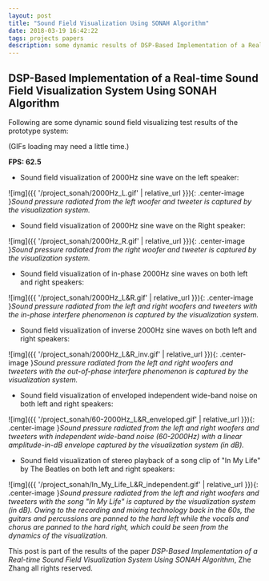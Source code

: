 ```yaml
---
layout: post
title: "Sound Field Visualization Using SONAH Algorithm"
date: 2018-03-19 16:42:22
tags: projects papers
description: some dynamic results of DSP-Based Implementation of a Real-time Sound Field Visualization System Using SONAH Algorithm
---
```


## DSP-Based Implementation of a Real-time Sound Field Visualization System Using SONAH Algorithm



Following are some dynamic sound field visualizing test results of the prototype system:

(GIFs loading may need a little time.)

**FPS: 62.5**

- Sound field visualization of 2000Hz sine wave on the left speaker:
 
![img]({{ '/project_sonah/2000Hz_L.gif' | relative_url }}){: .center-image }*Sound pressure radiated from the left woofer and tweeter is captured by the visualization system.*



- Sound field visualization of 2000Hz sine wave on the Right speaker:
 
![img]({{ '/project_sonah/2000Hz_R.gif' | relative_url }}){: .center-image }*Sound pressure radiated from the right woofer and tweeter is captured by the visualization system.*



- Sound field visualization of in-phase 2000Hz sine waves on both left and right speakers:
 
![img]({{ '/project_sonah/2000Hz_L&R.gif' | relative_url }}){: .center-image }*Sound pressure radiated from the left and right woofers and tweeters with the in-phase interfere phenomenon is captured by the visualization system.*



- Sound field visualization of inverse 2000Hz sine waves on both left and right speakers:
 
![img]({{ '/project_sonah/2000Hz_L&R_inv.gif' | relative_url }}){: .center-image }*Sound pressure radiated from the left and right woofers and tweeters with the out-of-phase interfere phenomenon is captured by the visualization system.*



- Sound field visualization of enveloped independent wide-band noise on both left and right speakers:
 
![img]({{ '/project_sonah/60-2000Hz_L&R_enveloped.gif' | relative_url }}){: .center-image }*Sound pressure radiated from the left and right woofers and tweeters with independent wide-band noise (60-2000Hz) with a linear amplitude-in-dB envelope captured by the visualization system (in dB).*



- Sound field visualization of stereo playback of a song clip of "In My Life" by The Beatles on both left and right speakers:
 
![img]({{ '/project_sonah/In_My_Life_L&R_independent.gif' | relative_url }}){: .center-image }*Sound pressure radiated from the left and right woofers and tweeters with the song "In My Life" is captured by the visualization system (in dB). Owing to the recording and mixing technology back in the 60s, the guitars and percussions are panned to the hard left while the vocals and chorus are panned to the hard right, which could be seen from the dynamics of the visualization.*

This post is part of the results of the paper *DSP-Based Implementation of a Real-time Sound Field Visualization System Using SONAH Algorithm*, Zhe Zhang all rights reserved.
